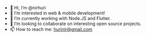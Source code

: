 - 👋 Hi, I’m @nirhuri
- 👀 I’m interested in web & mobile development!
- 🌱 I’m currently working with Node.JS and Flutter.
- 💞️ I’m looking to collaborate on interesting open source projects.
- 📫 How to reach me: hurinir@gmail.com

<!---
nirhuri/nirhuri is a ✨ special ✨ repository because its `README.md` (this file) appears on your GitHub profile.
You can click the Preview link to take a look at your changes.
--->
